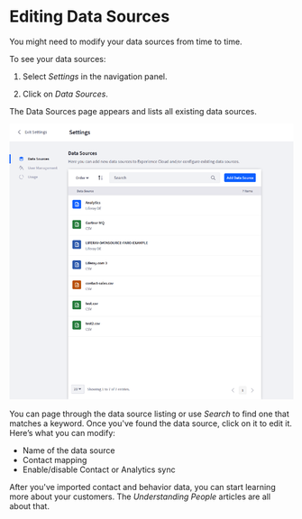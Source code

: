 # Editing Data Sources [](id=editing-data-sources)

You might need to modify your data sources from time to time. 

To see your data sources:

1. Select *Settings* in the navigation panel.

2. Click on *Data Sources*.

The Data Sources page appears and lists all existing data sources. 

![Figure 1: The Data Sources page lets you view, edit, and add data sources.](../../images/data-source-list.png)

You can page through the data source listing or use *Search* to find one that matches a keyword. Once you've found the data source, click on it to edit it. Here’s what you can modify:

- Name of the data source
- Contact mapping
- Enable/disable Contact or Analytics sync

After you've imported contact and behavior data, you can start learning more
about your customers. The *Understanding People* articles are all about that. 

